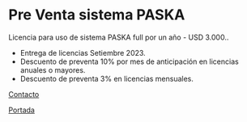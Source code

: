 # Pre Venta sistema PASKA

Licencia para uso de sistema PASKA full por un año - USD 3.000..

* Entrega de licencias Setiembre 2023. 
* Descuento de preventa 10% por mes de anticipación en licencias anuales o mayores. 
* Descuento de preventa 3% en licencias mensuales.

[Contacto](./Contacto.md)

[Portada](./README.md)
